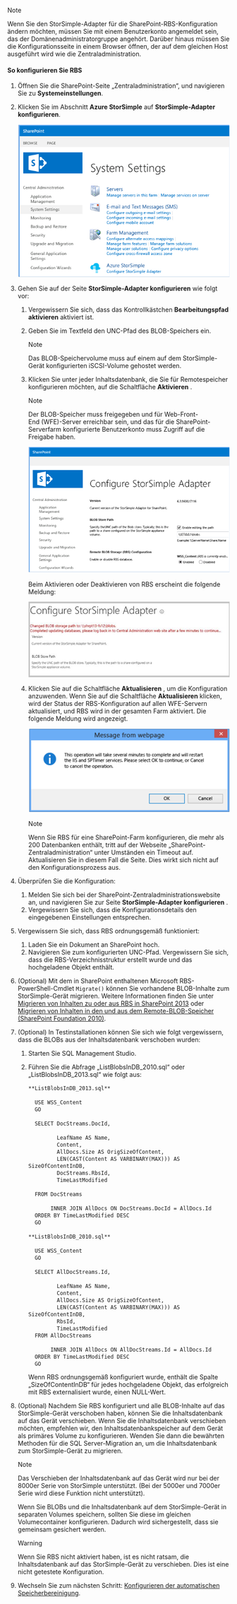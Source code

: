 <!--author=SharS last changed: 1/14/2016 -->

> [!NOTE]
> Wenn Sie den StorSimple-Adapter für die SharePoint-RBS-Konfiguration ändern möchten, müssen Sie mit einem Benutzerkonto angemeldet sein, das der Domänenadministratorgruppe angehört. Darüber hinaus müssen Sie die Konfigurationsseite in einem Browser öffnen, der auf dem gleichen Host ausgeführt wird wie die Zentraladministration.
> 
> 

#### <a name="to-configure-rbs"></a>So konfigurieren Sie RBS
1. Öffnen Sie die SharePoint-Seite „Zentraladministration“, und navigieren Sie zu **Systemeinstellungen**. 
2. Klicken Sie im Abschnitt **Azure StorSimple** auf **StorSimple-Adapter konfigurieren**.
   
    ![Konfigurieren des StorSimple-Adapters](./media/storsimple-sharepoint-adapter-configure-rbs/HCS_SSASP_ConfigRBS1-include.png) 
3. Gehen Sie auf der Seite **StorSimple-Adapter konfigurieren** wie folgt vor:
   
   1. Vergewissern Sie sich, dass das Kontrollkästchen **Bearbeitungspfad aktivieren** aktiviert ist.
   2. Geben Sie im Textfeld den UNC-Pfad des BLOB-Speichers ein.
      
      > [!NOTE]
      > Das BLOB-Speichervolume muss auf einem auf dem StorSimple-Gerät konfigurierten iSCSI-Volume gehostet werden.

   3. Klicken Sie unter jeder Inhaltsdatenbank, die Sie für Remotespeicher konfigurieren möchten, auf die Schaltfläche **Aktivieren** .
      
      > [!NOTE]
      > Der BLOB-Speicher muss freigegeben und für Web-Front-End (WFE)-Server erreichbar sein, und das für die SharePoint-Serverfarm konfigurierte Benutzerkonto muss Zugriff auf die Freigabe haben.
      
      ![Aktivieren des RBS-Anbieters](./media/storsimple-sharepoint-adapter-configure-rbs/HCS_SSASP_ConfigRBS2-include.png)
      
      Beim Aktivieren oder Deaktivieren von RBS erscheint die folgende Meldung:
      
      ![Konfigurieren des StorSimple-Adapters (aktivieren/deaktivieren)](./media/storsimple-sharepoint-adapter-configure-rbs/HCS_ConfigureStorSimpleAdapterEnableDisableMessage-include.png)

   4. Klicken Sie auf die Schaltfläche **Aktualisieren** , um die Konfiguration anzuwenden. Wenn Sie auf die Schaltfläche **Aktualisieren** klicken, wird der Status der RBS-Konfiguration auf allen WFE-Servern aktualisiert, und RBS wird in der gesamten Farm aktiviert. Die folgende Meldung wird angezeigt.
      
      ![Adapterkonfigurationsmeldung](./media/storsimple-sharepoint-adapter-configure-rbs/HCS_SSASP_ConfigRBS3-include.png)
      
      > [!NOTE]
      > Wenn Sie RBS für eine SharePoint-Farm konfigurieren, die mehr als 200 Datenbanken enthält, tritt auf der Webseite „SharePoint-Zentraladministration“ unter Umständen ein Timeout auf. Aktualisieren Sie in diesem Fall die Seite. Dies wirkt sich nicht auf den Konfigurationsprozess aus.

4. Überprüfen Sie die Konfiguration:
   
   1. Melden Sie sich bei der SharePoint-Zentraladministrationswebsite an, und navigieren Sie zur Seite **StorSimple-Adapter konfigurieren** .
   2. Vergewissern Sie sich, dass die Konfigurationsdetails den eingegebenen Einstellungen entsprechen. 
5. Vergewissern Sie sich, dass RBS ordnungsgemäß funktioniert:
   
   1. Laden Sie ein Dokument an SharePoint hoch. 
   2. Navigieren Sie zum konfigurierten UNC-Pfad. Vergewissern Sie sich, dass die RBS-Verzeichnisstruktur erstellt wurde und das hochgeladene Objekt enthält.
6. (Optional) Mit dem in SharePoint enthaltenen Microsoft RBS-PowerShell-Cmdlet `Migrate()` können Sie vorhandene BLOB-Inhalte zum StorSimple-Gerät migrieren. Weitere Informationen finden Sie unter [Migrieren von Inhalten zu oder aus RBS in SharePoint 2013][6] oder [Migrieren von Inhalten in den und aus dem Remote-BLOB-Speicher (SharePoint Foundation 2010)][7].
7. (Optional) In Testinstallationen können Sie sich wie folgt vergewissern, dass die BLOBs aus der Inhaltsdatenbank verschoben wurden: 
   
   1. Starten Sie SQL Management Studio.
   2. Führen Sie die Abfrage „ListBlobsInDB_2010.sql“ oder „ListBlobsInDB_2013.sql“ wie folgt aus:
      
      ```
      **ListBlobsInDB_2013.sql**
      
        USE WSS_Content
        GO
      
        SELECT DocStreams.DocId,
      
               LeafName AS Name,
               Content,
               AllDocs.Size AS OrigSizeOfContent,
               LEN(CAST(Content AS VARBINARY(MAX))) AS SizeOfContentInDB,
               DocStreams.RbsId,
               TimeLastModified
      
        FROM DocStreams
      
             INNER JOIN AllDocs ON DocStreams.DocId = AllDocs.Id
        ORDER BY TimeLastModified DESC
        GO
      
      **ListBlobsInDB_2010.sql**
      
        USE WSS_Content
        GO
      
        SELECT AllDocStreams.Id,
      
               LeafName AS Name,
               Content,
               AllDocs.Size AS OrigSizeOfContent,
               LEN(CAST(Content AS VARBINARY(MAX))) AS SizeOfContentInDB,
               RbsId,
               TimeLastModified
        FROM AllDocStreams
      
             INNER JOIN AllDocs ON AllDocStreams.Id = AllDocs.Id
        ORDER BY TimeLastModified DESC
        GO
      ```
      
      Wenn RBS ordnungsgemäß konfiguriert wurde, enthält die Spalte „SizeOfContentInDB“ für jedes hochgeladene Objekt, das erfolgreich mit RBS externalisiert wurde, einen NULL-Wert.
8. (Optional) Nachdem Sie RBS konfiguriert und alle BLOB-Inhalte auf das StorSimple-Gerät verschoben haben, können Sie die Inhaltsdatenbank auf das Gerät verschieben. Wenn Sie die Inhaltsdatenbank verschieben möchten, empfehlen wir, den Inhaltsdatenbankspeicher auf dem Gerät als primäres Volume zu konfigurieren. Wenden Sie dann die bewährten Methoden für die SQL Server-Migration an, um die Inhaltsdatenbank zum StorSimple-Gerät zu migrieren. 
   
   > [!NOTE]
   > Das Verschieben der Inhaltsdatenbank auf das Gerät wird nur bei der 8000er Serie von StorSimple unterstützt. (Bei der 5000er und 7000er Serie wird diese Funktion nicht unterstützt).
   
   Wenn Sie BLOBs und die Inhaltsdatenbank auf dem StorSimple-Gerät in separaten Volumes speichern, sollten Sie diese im gleichen Volumecontainer konfigurieren. Dadurch wird sichergestellt, dass sie gemeinsam gesichert werden.
   
   > [!WARNING]
   > Wenn Sie RBS nicht aktiviert haben, ist es nicht ratsam, die Inhaltsdatenbank auf das StorSimple-Gerät zu verschieben. Dies ist eine nicht getestete Konfiguration.
   
9. Wechseln Sie zum nächsten Schritt: [Konfigurieren der automatischen Speicherbereinigung](#configure-garbage-collection).

[6]: https://technet.microsoft.com/library/ff628254(v=office.15).aspx
[7]: https://technet.microsoft.com/library/ff628255(v=office.14).aspx


<!--HONumber=Nov16_HO3-->


